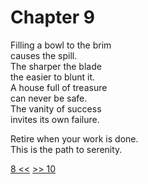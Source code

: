 # Chapter 9

Filling a bowl to the brim  
causes the spill.  
The sharper the blade  
the easier to blunt it.  
A house full of treasure  
can never be safe.  
The vanity of success  
invites its own failure.

Retire when your work is done.  
This is the path to serenity.

[8 <<](08.md) [>> 10](10.md)
